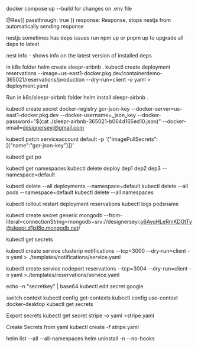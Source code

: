 docker compose up --build for changes on .env file

 @Res({ passthrough: true }) response: Response,
 stops nestjs from automatically sending response

 nestjs sometimes has deps issues 
 run npm up or pnpm up to upgrade all deps to latest
 
 nest info - shows info on the latest version of installed deps

 in k8s folder
 helm create sleepr-aribnb .
 kubectl create deployment reservations --image=us-east1-docker.pkg.dev/containerdemo-365021/reservations/production --dry-run=client -o yaml > deployment.yaml

Run in k8s/sleepr-airbnb folder
helm install sleepr-airbnb .


kubectl create secret docker-registry gcr-json-key --docker-server=us-east1-docker.pkg.dev --docker-username=_json_key --docker-password="$(cat ./sleepr-airbnb-365021-b064d165ed10.json)" --docker-email=designerseyi@gmail.com

kubectl patch serviceaccount default -p '{"imagePullSecrets":[{"name":"gcr-json-key"}]}'

kubectl get po

kubectl get namespaces
kubectl delete deploy dep1 dep2 dep3 --namespace=default



kubectl delete --all deployments --namespace=default
kubectl delete --all pods --namespace=default
kubectl delete --all namespaces


kubectl rollout restart deployment reservations
kubectl logs podsname

kubectl create secret generic mongodb --from-literal=connectionString=mongodb+srv://designerseyi:o6AyqHLeRmKDGtTy@sleepr.d1jxl8o.mongodb.net/

kubectl get secrets

kubectl create service clusterip notifications --tcp=3000 --dry-run=client -o yaml > ./templates/notifications/service.yaml

kubectl create service nodeport reservations --tcp=3004 --dry-run=client -o yaml >./templates/reservations/service.yaml
 
 echo -n "secretkey" | base64 
kubectl edit secret google

switch context
kubectl config get-contexts
kubectl config use-context docker-desktop
kubectl get secrets

Export secrets
kubectl get secret stripe -o yaml >stripe.yaml

Create Secrets from yaml
kubectl create -f stripe.yaml

helm list --all --all-namespaces
helm uninstall <release-name> -n <namespace> --no-hooks
